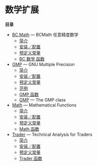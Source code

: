 数学扩展
========

**目录**

-   [BC Math](/book/bc.html) — BCMath 任意精度数学
    -   [简介](/intro/bc.html)
    -   [安装／配置](/bc/setup.html)
    -   [预定义常量](/bc/constants.html)
    -   [BC 数学 函数](/ref/bc.html)
-   [GMP](/book/gmp.html) — GNU Multiple Precision
    -   [简介](/intro/gmp.html)
    -   [安装／配置](/gmp/setup.html)
    -   [预定义常量](/gmp/constants.html)
    -   [范例](/gmp/examples.html)
    -   [GMP 函数](/ref/gmp.html)
    -   [GMP](/class/gmp.html) — The GMP class
-   [Math](/book/math.html) — Mathematical Functions
    -   [简介](/intro/math.html)
    -   [安装／配置](/math/setup.html)
    -   [预定义常量](/math/constants.html)
    -   [Math 函数](/ref/math.html)
-   [Trader](/book/trader.html) — Technical Analysis for Traders
    -   [简介](/intro/trader.html)
    -   [安装／配置](/trader/setup.html)
    -   [预定义常量](/trader/constants.html)
    -   [Trader 函数](/ref/trader.html)
